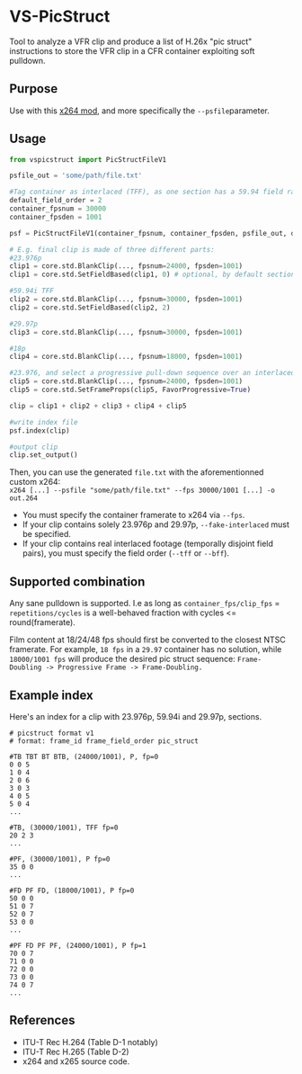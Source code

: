 # VS-PicStruct
Tool to analyze a VFR clip and produce a list of H.26x "pic struct" instructions to store the VFR clip in a CFR container exploiting soft pulldown.

## Purpose
Use with this [x264 mod](https://github.com/cubicibo/x264), and more specifically the `--psfile`parameter.

## Usage

```python
from vspicstruct import PicStructFileV1

psfile_out = 'some/path/file.txt'

#Tag container as interlaced (TFF), as one section has a 59.94 field rate.
default_field_order = 2
container_fpsnum = 30000
container_fpsden = 1001

psf = PicStructFileV1(container_fpsnum, container_fpsden, psfile_out, default_field_order)

# E.g. final clip is made of three different parts:
#23.976p
clip1 = core.std.BlankClip(..., fpsnum=24000, fpsden=1001)
clip1 = core.std.SetFieldBased(clip1, 0) # optional, by default sections are assumed progressive

#59.94i TFF
clip2 = core.std.BlankClip(..., fpsnum=30000, fpsden=1001)
clip2 = core.std.SetFieldBased(clip2, 2)

#29.97p
clip3 = core.std.BlankClip(..., fpsnum=30000, fpsden=1001)

#18p
clip4 = core.std.BlankClip(..., fpsnum=18000, fpsden=1001)

#23.976, and select a progressive pull-down sequence over an interlaced one (can be more jarring to the viewer)
clip5 = core.std.BlankClip(..., fpsnum=24000, fpsden=1001)
clip5 = core.std.SetFrameProps(clip5, FavorProgressive=True)

clip = clip1 + clip2 + clip3 + clip4 + clip5

#write index file
psf.index(clip)

#output clip
clip.set_output()
```

Then, you can use the generated `file.txt` with the aforementionned custom x264:<br/>
`x264 [...] --psfile "some/path/file.txt" --fps 30000/1001 [...] -o out.264`<br/>

- You must specify the container framerate to x264 via `--fps`.
- If your clip contains solely 23.976p and 29.97p, `--fake-interlaced` must be specified.
- If your clip contains real interlaced footage (temporally disjoint field pairs), you must specify the field order (`--tff` or `--bff`).

## Supported combination
Any sane pulldown is supported. I.e as long as `container_fps/clip_fps` = `repetitions/cycles` is a well-behaved fraction with cycles <= round(framerate).

Film content at 18/24/48 fps should first be converted to the closest NTSC framerate. For example, `18 fps` in a `29.97` container has no solution, while `18000/1001 fps` will produce the desired pic struct sequence:
`Frame-Doubling -> Progressive Frame -> Frame-Doubling.`

## Example index
Here's an index for a clip with 23.976p, 59.94i and 29.97p,  sections.
```
# picstruct format v1
# format: frame_id frame_field_order pic_struct

#TB TBT BT BTB, (24000/1001), P, fp=0
0 0 5
1 0 4
2 0 6
3 0 3
4 0 5
5 0 4
...

#TB, (30000/1001), TFF fp=0
20 2 3
...

#PF, (30000/1001), P fp=0
35 0 0
...

#FD PF FD, (18000/1001), P fp=0
50 0 0
51 0 7
52 0 7
53 0 0
...

#PF FD PF PF, (24000/1001), P fp=1
70 0 7
71 0 0
72 0 0
73 0 0
74 0 7
...
```

## References
- ITU-T Rec H.264 (Table D-1 notably)
- ITU-T Rec H.265 (Table D-2)
- x264 and x265 source code.